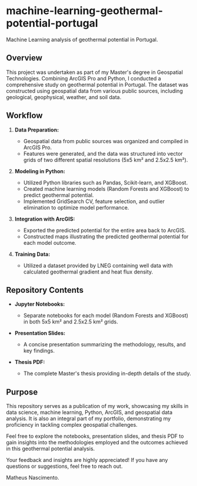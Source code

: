 # machine-learning-geothermal-potential-portugal

Machine Learning analysis of geothermal potential in Portugal.

## Overview

This project was undertaken as part of my Master's degree in Geospatial Technologies. Combining ArcGIS Pro and Python, I conducted a comprehensive study on geothermal potential in Portugal. The dataset was constructed using geospatial data from various public sources, including geological, geophysical, weather, and soil data.

## Workflow

1. **Data Preparation:**
   - Geospatial data from public sources was organized and compiled in ArcGIS Pro.
   - Features were generated, and the data was structured into vector grids of two different spatial resolutions (5x5 km² and 2.5x2.5 km²).

2. **Modeling in Python:**
   - Utilized Python libraries such as Pandas, Scikit-learn, and XGBoost.
   - Created machine learning models (Random Forests and XGBoost) to predict geothermal potential.
   - Implemented GridSearch CV, feature selection, and outlier elimination to optimize model performance.

3. **Integration with ArcGIS:**
   - Exported the predicted potential for the entire area back to ArcGIS.
   - Constructed maps illustrating the predicted geothermal potential for each model outcome.

4. **Training Data:**
   - Utilized a dataset provided by LNEG containing well data with calculated geothermal gradient and heat flux density.

## Repository Contents

- **Jupyter Notebooks:**
  - Separate notebooks for each model (Random Forests and XGBoost) in both 5x5 km² and 2.5x2.5 km² grids.

- **Presentation Slides:**
  - A concise presentation summarizing the methodology, results, and key findings.

- **Thesis PDF:**
  - The complete Master's thesis providing in-depth details of the study.

## Purpose

This repository serves as a publication of my work, showcasing my skills in data science, machine learning, Python, ArcGIS, and geospatial data analysis. It is also an integral part of my portfolio, demonstrating my proficiency in tackling complex geospatial challenges.

Feel free to explore the notebooks, presentation slides, and thesis PDF to gain insights into the methodologies employed and the outcomes achieved in this geothermal potential analysis.

Your feedback and insights are highly appreciated! If you have any questions or suggestions, feel free to reach out.

Matheus Nascimento.
